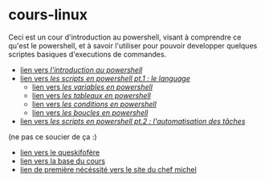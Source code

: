 # cours-linux

Ceci est un cour d'introduction au powershell, visant à comprendre ce qu'est le powershell, et à savoir l'utiliser pour pouvoir developper quelques scriptes basiques d'executions de commandes.

* [lien vers *l'introduction au powershell*](https://github.com/LBROCHARD/cours-linux/blob/main/liste_de_choses_%C3%A0_faire.md)
* [lien vers *les scripts en powershell pt.1 : le language*](https://github.com/LBROCHARD/cours-linux/blob/main/liste_de_choses_%C3%A0_faire.md)
  - [lien vers *les variables en powershell*](https://github.com/LBROCHARD/cours-linux/blob/main/liste_de_choses_%C3%A0_faire.md)
  - [lien vers *les tableaux en powershell*](https://github.com/LBROCHARD/cours-linux/blob/main/liste_de_choses_%C3%A0_faire.md)
  - [lien vers *les conditions en powershell*](https://github.com/LBROCHARD/cours-linux/blob/main/liste_de_choses_%C3%A0_faire.md)
  - [lien vers *les boucles en powershell*](https://github.com/LBROCHARD/cours-linux/blob/main/liste_de_choses_%C3%A0_faire.md)
* [lien vers *les scripts en powershell pt.2 : l'automatisation des tâches*](https://github.com/LBROCHARD/cours-linux/blob/main/liste_de_choses_%C3%A0_faire.md)


(ne pas ce soucier de ça :)


* [lien vers le queskifofère](https://github.com/LBROCHARD/cours-linux/blob/main/liste_de_choses_%C3%A0_faire.md)
* [lien vers la base du cours](https://github.com/LBROCHARD/cours-linux/blob/main/powershell.md)
* [lien de première nécéssité vers le site du chef michel](https://www.chefmicheldumas.com/fr)
